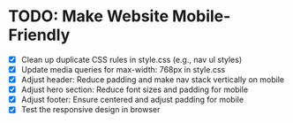 # TODO: Make Website Mobile-Friendly

- [x] Clean up duplicate CSS rules in style.css (e.g., nav ul styles)
- [x] Update media queries for max-width: 768px in style.css
- [x] Adjust header: Reduce padding and make nav stack vertically on mobile
- [x] Adjust hero section: Reduce font sizes and padding for mobile
- [x] Adjust footer: Ensure centered and adjust padding for mobile
- [x] Test the responsive design in browser

